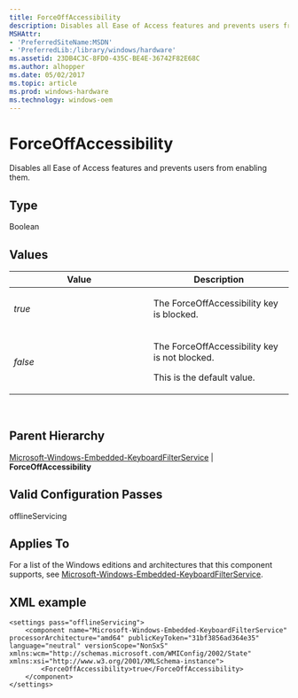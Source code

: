 ```yaml
---
title: ForceOffAccessibility
description: Disables all Ease of Access features and prevents users from enabling them.
MSHAttr:
- 'PreferredSiteName:MSDN'
- 'PreferredLib:/library/windows/hardware'
ms.assetid: 23DB4C3C-8FD0-435C-BE4E-36742F82E68C
ms.author: alhopper
ms.date: 05/02/2017
ms.topic: article
ms.prod: windows-hardware
ms.technology: windows-oem
---
```


# ForceOffAccessibility


Disables all Ease of Access features and prevents users from enabling them.

## Type


Boolean

## Values


<table>
<colgroup>
<col width="50%" />
<col width="50%" />
</colgroup>
<thead>
<tr class="header">
<th>Value</th>
<th>Description</th>
</tr>
</thead>
<tbody>
<tr class="odd">
<td><p><em>true</em></p></td>
<td><p>The ForceOffAccessibility key is blocked.</p></td>
</tr>
<tr class="even">
<td><p><em>false</em></p></td>
<td><p>The ForceOffAccessibility key is not blocked.</p>
<p>This is the default value.</p></td>
</tr>
</tbody>
</table>

 

## Parent Hierarchy


[Microsoft-Windows-Embedded-KeyboardFilterService](microsoft-windows-embedded-keyboardfilterservice.md) | **ForceOffAccessibility**

## Valid Configuration Passes


offlineServicing

## Applies To


For a list of the Windows editions and architectures that this component supports, see [Microsoft-Windows-Embedded-KeyboardFilterService](microsoft-windows-embedded-keyboardfilterservice.md).

## XML example


``` syntax
<settings pass="offlineServicing">
    <component name="Microsoft-Windows-Embedded-KeyboardFilterService" processorArchitecture="amd64" publicKeyToken="31bf3856ad364e35" language="neutral" versionScope="NonSxS" xmlns:wcm="http://schemas.microsoft.com/WMIConfig/2002/State" xmlns:xsi="http://www.w3.org/2001/XMLSchema-instance">
        <ForceOffAccessibility>true</ForceOffAccessibility>
    </component>
</settings>
```

 

 






